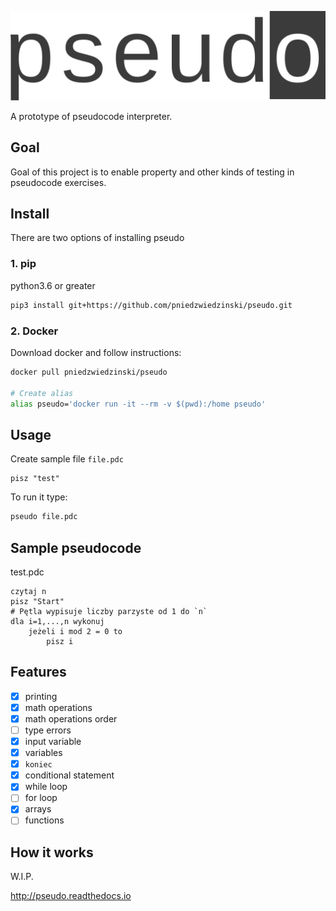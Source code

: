 ![pseudo](pseudo.svg)

<!--<img style="height:60px" src="pseudo.svg">-->

A prototype of pseudocode interpreter.

## Goal

Goal of this project is to enable property and other kinds of testing in pseudocode exercises.

## Install

There are two options of installing pseudo

### 1. pip

python3.6 or greater

```bash
pip3 install git+https://github.com/pniedzwiedzinski/pseudo.git
```

### 2. Docker

Download docker and follow instructions:

```bash
docker pull pniedzwiedzinski/pseudo

# Create alias
alias pseudo='docker run -it --rm -v $(pwd):/home pseudo'
```

## Usage

Create sample file `file.pdc`

```
pisz "test"
```

To run it type:

```bash
pseudo file.pdc
```

## Sample pseudocode

test.pdc

```
czytaj n
pisz "Start"
# Pętla wypisuje liczby parzyste od 1 do `n`
dla i=1,...,n wykonuj
    jeżeli i mod 2 = 0 to
        pisz i
```

## Features

- [x] printing
- [x] math operations
- [x] math operations order
- [ ] type errors
- [x] input variable
- [x] variables
- [x] `koniec`
- [x] conditional statement
- [x] while loop
- [ ] for loop
- [x] arrays
- [ ] functions

## How it works

W.I.P.

http://pseudo.readthedocs.io
